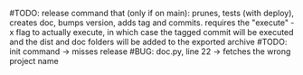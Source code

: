 #TODO:  release command that (only if on main): prunes, tests (with deploy), creates doc, bumps version, adds tag and commits.
        requires the "execute" -x flag to actually execute, in which case the tagged commit will be executed and the dist and doc folders will be added to the exported archive
#TODO:  init command -> misses release
#BUG:   doc.py, line 22 -> fetches the wrong project name